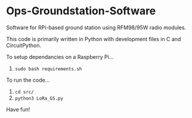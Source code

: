# Ops-Groundstation-Software
Software for RPi-based ground station using RFM98/95W radio modules.

This code is primarily written in Python with development files in C and CircuitPython. 

To setup dependancies on a Raspberry Pi...
 1. `sudo bash requirements.sh`

To run the code...
  1. `cd src/`
  2. `python3 LoRa_GS.py`

Have fun!

